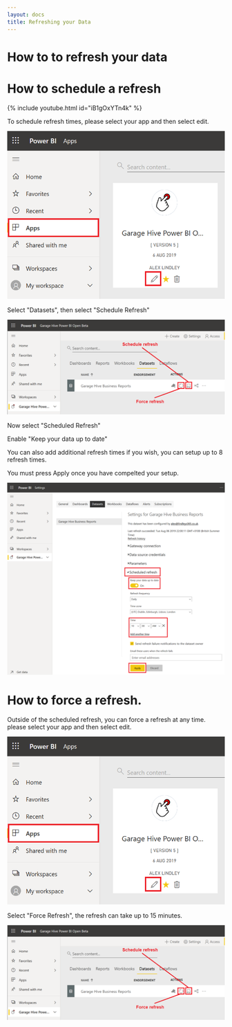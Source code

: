 ```yaml
---
layout: docs
title: Refreshing your Data
---
```


#   How to to refresh your data

# How to schedule a refresh

{% include youtube.html id="iB1gOxYTn4k" %}

To schedule refresh times, please select your app and then select edit. 

![](media/powerbi-app-edit.png)

Select "Datasets", then select "Schedule Refresh"

![](media/powerbi-schedule-refresh.png)

Now select "Scheduled Refresh"

Enable "Keep your data up to date"

You can also add additional refresh times if you wish, you can setup up to 8 refresh times. 

You must press Apply once you have compelted your setup. 

![](media/powerbi-schedule-refresh-times.png)

# How to force a refresh.

Outside of the scheduled refresh, you can force a refresh at any time. please select your app and then select edit. 

![](media/powerbi-app-edit.png)

Select "Force Refresh", the refresh can take up to 15 minutes. 

![](media/powerbi-schedule-refresh.png)





